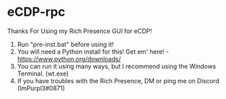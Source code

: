 # eCDP-rpc
Thanks For Using my Rich Presence GUI for eCDP!

1. Run "pre-inst.bat" before using it!
2. You will need a Python install for this! Get em' here! - https://www.python.org/downloads/
3. You can run it using many ways, but I recommend using the Windows Terminal. (wt.exe)
4. If you have troubles with the Rich Presence, DM or ping me on Discord (ImPurpl3#0871)
